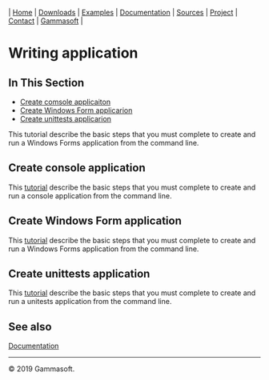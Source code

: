 | [Home](home.md) | [Downloads](downloads.md) | [Examples](examples.md) | [Documentation](documentation.md) | [Sources](https://github.com/gammasoft71/xtd.tunit) | [Project](https://sourceforge.net/projects/tunitpro/) | [Contact](contact.md) | [Gammasoft](https://gammasoft71.wixsite.com/gammasoft) |

# Writing application

## In This Section

* [Create comsole applicaiton](#createconsole-application)
* [Create Windows Form applicarion](#create-windows-form-application)
* [Create unittests applicarion](#create-unittests-application)

This tutorial describe the basic steps that you must complete to create and run a Windows Forms application from the command line.

## Create console application

This [tutorial](https://gammasoft71/xtd_console/tree/master/docs/writing_applicaitons.md) describe the basic steps that you must complete to create and run a console application from the command line.

## Create Windows Form application

This [tutorial](https://gammasoft71/xtd_forms/tree/master/docs/writing_applicaitons.md) describe the basic steps that you must complete to create and run a Windows Forms application from the command line.

## Create unittests application

This [tutorial](https://gammasoft71/xtd_tunit/tree/master/docs/writing_applicaitons.md) describe the basic steps that you must complete to create and run a unitests application from the command line.

## See also

[Documentation](documentation.md)

______________________________________________________________________________________________

© 2019 Gammasoft.
